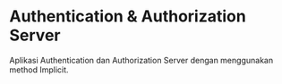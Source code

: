 # Authentication & Authorization Server

Aplikasi Authentication dan Authorization Server dengan menggunakan method Implicit.